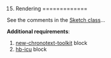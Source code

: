 15. Rendering
=============

See the comments in the [Sketch class](src/Sketch.h)...

**Additional requirements**:

1. [new-chronotext-toolkit](https://github.com/arielm/new-chronotext-toolkit) block
2. [hb-icu](https://github.com/arielm/hb-icu) block

